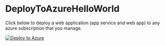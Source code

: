 # DeployToAzureHelloWorld

Click below to deploy a web application (app service and web app) to any azure subscription that you manage.

[![Deploy to Azure](http://azuredeploy.net/deploybutton.png)](https://azuredeploy.net/)
